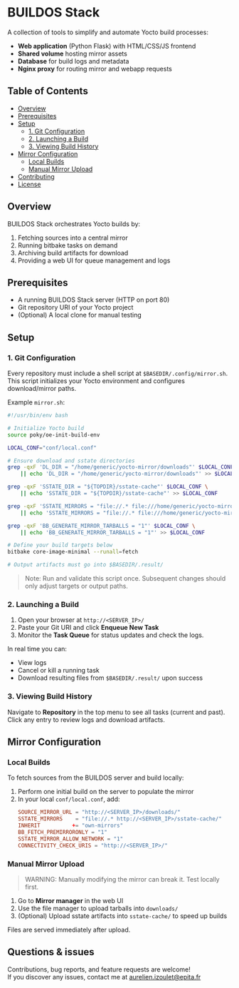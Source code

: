 # BUILDOS Stack

A collection of tools to simplify and automate Yocto build processes:

- **Web application** (Python Flask) with HTML/CSS/JS frontend  
- **Shared volume** hosting mirror assets  
- **Database** for build logs and metadata  
- **Nginx proxy** for routing mirror and webapp requests  

## Table of Contents

- [Overview](#overview)  
- [Prerequisites](#prerequisites)  
- [Setup](#setup)  
    - [1. Git Configuration](#1-git-configuration)  
    - [2. Launching a Build](#2-launching-a-build)  
    - [3. Viewing Build History](#3-viewing-build-history)  
- [Mirror Configuration](#mirror-configuration)  
    - [Local Builds](#local-builds)  
    - [Manual Mirror Upload](#manual-mirror-upload)  
- [Contributing](#contributing)  
- [License](#license)  

## Overview

BUILDOS Stack orchestrates Yocto builds by:

1. Fetching sources into a central mirror  
2. Running bitbake tasks on demand  
3. Archiving build artifacts for download  
4. Providing a web UI for queue management and logs  

## Prerequisites

- A running BUILDOS Stack server (HTTP on port 80)  
- Git repository URI of your Yocto project  
- (Optional) A local clone for manual testing  

## Setup

### 1. Git Configuration

Every repository must include a shell script at `$BASEDIR/.config/mirror.sh`.  
This script initializes your Yocto environment and configures download/mirror paths.

Example `mirror.sh`:
```bash
#!/usr/bin/env bash

# Initialize Yocto build
source poky/oe-init-build-env

LOCAL_CONF="conf/local.conf"

# Ensure download and sstate directories
grep -qxF 'DL_DIR = "/home/generic/yocto-mirror/downloads"' $LOCAL_CONF \
    || echo 'DL_DIR = "/home/generic/yocto-mirror/downloads"' >> $LOCAL_CONF

grep -qxF 'SSTATE_DIR = "${TOPDIR}/sstate-cache"' $LOCAL_CONF \
    || echo 'SSTATE_DIR = "${TOPDIR}/sstate-cache"' >> $LOCAL_CONF

grep -qxF 'SSTATE_MIRRORS = "file://.* file:///home/generic/yocto-mirror/sstate-cache/*"' $LOCAL_CONF \
    || echo 'SSTATE_MIRRORS = "file://.* file:///home/generic/yocto-mirror/sstate-cache/*"' >> $LOCAL_CONF

grep -qxF 'BB_GENERATE_MIRROR_TARBALLS = "1"' $LOCAL_CONF \
    || echo 'BB_GENERATE_MIRROR_TARBALLS = "1"' >> $LOCAL_CONF

# Define your build targets below
bitbake core-image-minimal --runall=fetch

# Output artifacts must go into $BASEDIR/.result/
```

> Note: Run and validate this script once. Subsequent changes should only adjust targets or output paths.

### 2. Launching a Build

1. Open your browser at `http://<SERVER_IP>/`  
2. Paste your Git URI and click **Enqueue New Task**
3. Monitor the **Task Queue** for status updates and check the logs.

In real time you can:

- View logs  
- Cancel or kill a running task  
- Download resulting files from `$BASEDIR/.result/` upon success  

### 3. Viewing Build History

Navigate to **Repository** in the top menu to see all tasks (current and past).  
Click any entry to review logs and download artifacts.

## Mirror Configuration

### Local Builds

To fetch sources from the BUILDOS server and build locally:

1. Perform one initial build on the server to populate the mirror  
2. In your local `conf/local.conf`, add:
     ```conf
     SOURCE_MIRROR_URL = "http://<SERVER_IP>/downloads/"
     SSTATE_MIRRORS    = "file://.* http://<SERVER_IP>/sstate-cache/"
     INHERIT          += "own-mirrors"
     BB_FETCH_PREMIRRORONLY = "1"
     SSTATE_MIRROR_ALLOW_NETWORK = "1"
     CONNECTIVITY_CHECK_URIS = "http://<SERVER_IP>/"
     ```

### Manual Mirror Upload

> WARNING: Manually modifying the mirror can break it. Test locally first.

1. Go to **Mirror manager** in the web UI  
2. Use the file manager to upload tarballs into `downloads/`  
3. (Optional) Upload sstate artifacts into `sstate-cache/` to speed up builds  

Files are served immediately after upload.

## Questions & issues 

Contributions, bug reports, and feature requests are welcome!  
If you discover any issues, contact me at aurelien.izoulet@epita.fr